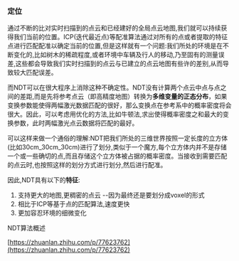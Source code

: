 ### 定位

通过不断的比对实时扫描到的点云和已经建好的全局点云地图,我们就可以持续获得我们当前的位置。ICP(迭代最近点)等配准算法通过对所有的点或者提取的特征点进行匹配配准以确定当前的位置,但是这样就有一个问题:我们所处的环境是在不断变化的,比如树木的稀疏程度,或者环境中车辆及行人的移动,乃至固有的测量误差,这些都会导致我们实时扫描到的点云与已建立的点云地图有些许的差别,从而导致较大匹配误差。

而NDT可以在很大程序上消除这种不确定性。NDT没有计算两个点云中点与点之间的差距,而是先将参考点云（即高精度地图）转换为**多维变量的正态分布**，如果变换参数能使得两幅激光数据匹配的很好，那么变换点在参考系中的概率密度将会很大。因此，可以考虑用优化的方法,比如牛顿法,求出使得概率密度之和最大的变换参数，此时两幅激光点云数据将匹配的最好。

可以这样来做一个通俗的理解:NDT把我们所处的三维世界按照一定长度的立方体(比如30cm_30cm_30cm)进行了划分,类似于一个魔方,每个立方体内并不是存储一个或一些确切的点,而且存储这个立方体被占据的概率密度。当接收到需要匹配的点云时,也按照这样的划分方式进行划分,然后进行配准。

因此,NDT具有以下的**特征**:

1. 支持更大的地图,更稠密的点云 --因为最终还是要划分成voxel的形式
2. 相比于ICP等基于点的匹配算法,速度更快
3. 更加容忍环境的细微变化

  

NDT算法概述

[https://zhuanlan.zhihu.com/p/77623762](https://zhuanlan.zhihu.com/p/77623762)